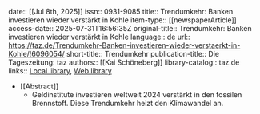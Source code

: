 date:: [[Jul 8th, 2025]]
issn:: 0931-9085
title:: Trendumkehr: Banken investieren wieder verstärkt in Kohle
item-type:: [[newspaperArticle]]
access-date:: 2025-07-31T16:56:35Z
original-title:: Trendumkehr: Banken investieren wieder verstärkt in Kohle
language:: de
url:: https://taz.de/Trendumkehr-Banken-investieren-wieder-verstaerkt-in-Kohle/!6096054/
short-title:: Trendumkehr
publication-title:: Die Tageszeitung: taz
authors:: [[Kai Schöneberg]]
library-catalog:: taz.de
links:: [Local library](zotero://select/library/items/EVMVYG3Z), [Web library](https://www.zotero.org/users/46463/items/EVMVYG3Z)

- [[Abstract]]
	- Geldinstitute investieren weltweit 2024 verstärkt in den fossilen Brennstoff. Diese Trendumkehr heizt den Klimawandel an.